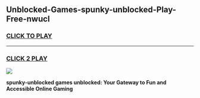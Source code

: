 
## Unblocked-Games-spunky-unblocked-Play-Free-nwucl
<h3>
<a href="https://premium76.site?title=spunky-unblocked&ref=23A">CLICK TO PLAY</a></h3>
<hr>

<h3>
<a href="https://premium76.site?title=spunky-unblocked&ref=23A">CLICK 2 PLAY</a>
  
</h3>

<a href="https://premium76.site?title=spunky-unblocked&ref=23A"><img src="https://clearcache.store/games.png"></a>


**spunky-unblocked games unblocked: Your Gateway to Fun and Accessible Online Gaming**
